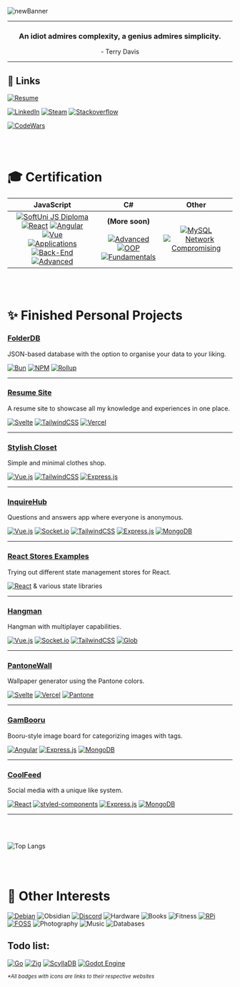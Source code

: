 [//]: # (Profile picture by hcnone: https://twitter.com/hcnone)
[//]: # (Girl on the README by Rivhey: https://www.reddit.com/user/Rivhey/)

![newBanner](https://github.com/GameBear64/GameBear64/assets/33098072/a3bb3713-cf3a-4263-a764-3bb3ff48dca3)

---
<h3 align=center>
  An idiot admires complexity, a genius admires simplicity.
</h2>
<p align=center>
  - Terry Davis
</p>

---

## 🔗 Links
[![Resume](https://img.shields.io/badge/Resume--Website-4EA94B.svg?style=for-the-badge&logo=googledocs&logoColor=white)](https://gam-resume-site.vercel.app/)  

[![LinkedIn](https://img.shields.io/badge/linkedin-%230077B5.svg?style=for-the-badge&logo=linkedin&logoColor=white)](https://www.linkedin.com/in/vladimir-d-petrov/)
[![Steam](https://img.shields.io/badge/steam-%23000000.svg?style=for-the-badge&logo=steam&logoColor=white)](https://steamcommunity.com/id/GameBear/)
[![Stackoverflow](https://img.shields.io/badge/-Stackoverflow-FE7A16?style=for-the-badge&logo=stack-overflow&logoColor=white)](https://stackoverflow.com/users/7149508/gambar)  

[![CodeWars](https://www.codewars.com/users/GameBear64/badges/micro)](https://www.codewars.com/users/GameBear64)

<br> <br> 


# 🎓 Certification  

| JavaScript         | C#            | Other      |
| :----------------: | :-----------: | :--------: |
| [![SoftUni JS Diploma](https://img.shields.io/badge/SoftUni%20JS%20Diploma-%23234464.svg?style=for-the-badge&logo=javascript&logoColor=white)](https://softuni.bg/Certificates/Details/174956/3cfcef66) <br> [![React](https://img.shields.io/badge/React-%23C47922.svg?style=for-the-badge&logo=react&logoColor=white)](https://softuni.bg/certificates/details/140603/42716068) [![Angular](https://img.shields.io/badge/Angular-%23C47922.svg?style=for-the-badge&logo=angular&logoColor=white)](https://softuni.bg/certificates/details/152883/0037814e) [![Vue](https://img.shields.io/badge/Vue-%23C47922.svg?style=for-the-badge&logo=vue.js&logoColor=white)](https://softuni.bg/certificates/details/199031/5c18ca33) <br> [![Applications](https://img.shields.io/badge/Applications-%23C47922.svg?style=for-the-badge)](https://softuni.bg/certificates/details/130516/694d7db5) [![Back-End](https://img.shields.io/badge/Back--End-%23C47922.svg?style=for-the-badge)](https://softuni.bg/certificates/details/142300/3d3e858a) [![Advanced](https://img.shields.io/badge/Advanced-%23C47922.svg?style=for-the-badge)](https://softuni.bg/certificates/details/126429/78227b8d) | **(More soon)** <br> <br> [![Advanced](https://img.shields.io/badge/Advanced-%23C47922.svg?style=for-the-badge)](https://softuni.bg/certificates/details/227790/9919ec0a) [![OOP](https://img.shields.io/badge/OOP-%23C47922.svg?style=for-the-badge)](https://softuni.bg/certificates/details/231437/e17c4d2a) <br> [![Fundamentals](https://img.shields.io/badge/Fundamentals-%23C47922.svg?style=for-the-badge)](https://softuni.bg/certificates/details/222265/2c84dd44) | [![MySQL](https://img.shields.io/badge/MySQL-%23C47922.svg?style=for-the-badge)](https://softuni.bg/certificates/details/172232/dab96a14) <br> [![Network Compromising](https://img.shields.io/badge/Network%20Compromising-%23C47922.svg?style=for-the-badge)](https://softuni.bg/certificates/details/171692/b94990bb) |

<br> <br> 


# ✨ Finished Personal Projects
### [FolderDB](https://github.com/GameBear64/FolderDB)  
JSON-based database with the option to organise your data to your liking.

[![Bun](https://img.shields.io/badge/Bun-%23000000.svg?style=for-the-badge&logo=bun&logoColor=white)](https://bun.sh/) 
[![NPM](https://img.shields.io/badge/npm-CB3837?style=for-the-badge&logo=npm&logoColor=fff)](https://www.npmjs.com/package/@gambar/folder-db) 
[![Rollup](https://img.shields.io/badge/rollup-EC4A3F?style=for-the-badge&logo=rollupdotjs&logoColor=fff)](https://rollupjs.org)

---

### [Resume Site](https://github.com/GameBear64/resume-site/tree/main)  
A resume site to showcase all my knowledge and experiences in one place.  

[![Svelte](https://img.shields.io/badge/svelte-%23f1413d.svg?style=for-the-badge&logo=svelte&logoColor=white)](https://svelte.dev) 
[![TailwindCSS](https://img.shields.io/badge/tailwindcss-%2338B2AC.svg?style=for-the-badge&logo=tailwind-css&logoColor=white)](https://tailwindcss.com/) 
[![Vercel](https://img.shields.io/badge/vercel-%23000000.svg?style=for-the-badge&logo=vercel&logoColor=white)](https://vercel.com/)

---

### [Stylish Closet](https://github.com/GameBear64/Clothes-Shop)  
Simple and minimal clothes shop.  

[![Vue.js](https://img.shields.io/badge/vuejs-%2335495e.svg?style=for-the-badge&logo=vuedotjs&logoColor=%234FC08D)](https://vuejs.org/) 
[![TailwindCSS](https://img.shields.io/badge/tailwindcss-%2338B2AC.svg?style=for-the-badge&logo=tailwind-css&logoColor=white)](https://tailwindcss.com/) 
[![Express.js](https://img.shields.io/badge/express.js-%23404d59.svg?style=for-the-badge&logo=express&logoColor=%2361DAFB)](https://expressjs.com)

---

### [InquireHub](https://github.com/GameBear64/InquireHub)  
Questions and answers app where everyone is anonymous.  

[![Vue.js](https://img.shields.io/badge/vuejs-%2335495e.svg?style=for-the-badge&logo=vuedotjs&logoColor=%234FC08D)](https://vuejs.org/) 
[![Socket.io](https://img.shields.io/badge/Socket.io-black?style=for-the-badge&logo=socket.io&badgeColor=010101)](https://socket.io/) 
[![TailwindCSS](https://img.shields.io/badge/tailwindcss-%2338B2AC.svg?style=for-the-badge&logo=tailwind-css&logoColor=white)](https://tailwindcss.com/) 
[![Express.js](https://img.shields.io/badge/express.js-%23404d59.svg?style=for-the-badge&logo=express&logoColor=%2361DAFB)](https://expressjs.com) 
[![MongoDB](https://img.shields.io/badge/MongoDB-4EA94B?style=for-the-badge&logo=mongodb&logoColor=white)](https://www.mongodb.com/)

---

### [React Stores Examples](https://github.com/GameBear64/React-Stores-Examples)  
Trying out different state management stores for React.  

[![React](https://img.shields.io/badge/react-%2320232a.svg?style=for-the-badge&logo=react&logoColor=%2361DAFB)](https://reactjs.org/) 
& various state libraries

---

### [Hangman](https://github.com/GameBear64/hangman)  
Hangman with multiplayer capabilities.  

[![Vue.js](https://img.shields.io/badge/vuejs-%2335495e.svg?style=for-the-badge&logo=vuedotjs&logoColor=%234FC08D)](https://vuejs.org/) 
[![Socket.io](https://img.shields.io/badge/Socket.io-black?style=for-the-badge&logo=socket.io&badgeColor=010101)](https://socket.io/) 
[![TailwindCSS](https://img.shields.io/badge/tailwindcss-%2338B2AC.svg?style=for-the-badge&logo=tailwind-css&logoColor=white)](https://tailwindcss.com/) 
[![Glob](https://img.shields.io/badge/GLOB-774AB7?style=for-the-badge&logoColor=white)](https://www.npmjs.com/package/glob)

---

### [PantoneWall](https://pantone-wall.vercel.app/)  
Wallpaper generator using the Pantone colors.  

[![Svelte](https://img.shields.io/badge/svelte-%23f1413d.svg?style=for-the-badge&logo=svelte&logoColor=white)](https://svelte.dev) 
[![Vercel](https://img.shields.io/badge/vercel-%23000000.svg?style=for-the-badge&logo=vercel&logoColor=white)](https://vercel.com/) 
[![Pantone](https://img.shields.io/badge/Pantone-AC354B?style=for-the-badge&logoColor=white)](https://www.pantone.com/)

---

### [GamBooru](https://github.com/GameBear64/GamBooru)  
Booru-style image board for categorizing images with tags.  

[![Angular](https://img.shields.io/badge/angular-%23DD0031.svg?style=for-the-badge&logo=angular&logoColor=white)](https://angular.io) 
[![Express.js](https://img.shields.io/badge/express.js-%23404d59.svg?style=for-the-badge&logo=express&logoColor=%2361DAFB)](https://expressjs.com) 
[![MongoDB](https://img.shields.io/badge/MongoDB-4EA94B?style=for-the-badge&logo=mongodb&logoColor=white)](https://www.mongodb.com/)

---

### [CoolFeed](https://github.com/GameBear64/CoolFeed)  
Social media with a unique like system.  

[![React](https://img.shields.io/badge/react-%2320232a.svg?style=for-the-badge&logo=react&logoColor=%2361DAFB)](https://reactjs.org/) 
[![styled-components](https://img.shields.io/badge/styled--components-DB7093?style=for-the-badge&logo=styled-components&logoColor=white)](https://styled-components.com/) 
[![Express.js](https://img.shields.io/badge/express.js-%23404d59.svg?style=for-the-badge&logo=express&logoColor=%2361DAFB)](https://expressjs.com) 
[![MongoDB](https://img.shields.io/badge/MongoDB-4EA94B?style=for-the-badge&logo=mongodb&logoColor=white)](https://www.mongodb.com/)

---

<br> <br> 

![Top Langs](https://github-readme-stats.vercel.app/api/top-langs/?username=GameBear64&layout=compact&theme=dark)

<br> <br>

# 📌 Other Interests

[![Debian](https://img.shields.io/badge/Debian-D70A53?style=for-the-badge&logo=debian&logoColor=white)](https://www.debian.org/) ![Obsidian](https://img.shields.io/badge/Obsidian-%23483699.svg?style=for-the-badge&logo=obsidian&logoColor=white) [![Discord](https://img.shields.io/badge/Discord-%235865F2.svg?style=for-the-badge&logo=discord&logoColor=white)](https://discord.com/) ![Hardware](https://img.shields.io/badge/Hardware-000?style=for-the-badge&logo=googlesearchconsole&logoColor=white) ![Books](https://img.shields.io/badge/Books-B71C1C?style=for-the-badge&logo=bookstack&logoColor=white) ![Fitness](https://img.shields.io/badge/Fitness-blue?style=for-the-badge) [![RPi](https://img.shields.io/badge/Raspberry%20Pi-C51A4A?style=for-the-badge&logo=raspberrypi&logoColor=white)](https://www.raspberrypi.com/) [![FOSS](https://img.shields.io/badge/FOSS-%23008000.svg?style=for-the-badge&logo=opensourceinitiative&logoColor=white)](https://opensource.org/) ![Photography](https://img.shields.io/badge/Photography-000000?style=for-the-badge&logo=camera&logoColor=white) ![Music](https://img.shields.io/badge/Music-%23FF0000?style=for-the-badge&logo=youtubemusic&logoColor=white) ![Databases](https://img.shields.io/badge/Databases-4DB33D?style=for-the-badge&logo=mongodb&logoColor=white)


## Todo list:
[![Go](https://img.shields.io/badge/go-%2300ADD8.svg?style=for-the-badge&logo=go&logoColor=white)](https://go.dev/) [![Zig](https://img.shields.io/badge/Zig-%23F7A41D.svg?style=for-the-badge&logo=zig&logoColor=white)](https://ziglang.org/) [![ScyllaDB](https://img.shields.io/badge/scylladb-0D80D8.svg?style=for-the-badge)](https://www.scylladb.com/) [![Godot Engine](https://img.shields.io/badge/GODOT-%23FFFFFF.svg?style=for-the-badge&logo=godot-engine)](https://godotengine.org/)

<sup><i>*All badges with icons are links to their respective websites</i></sup>
